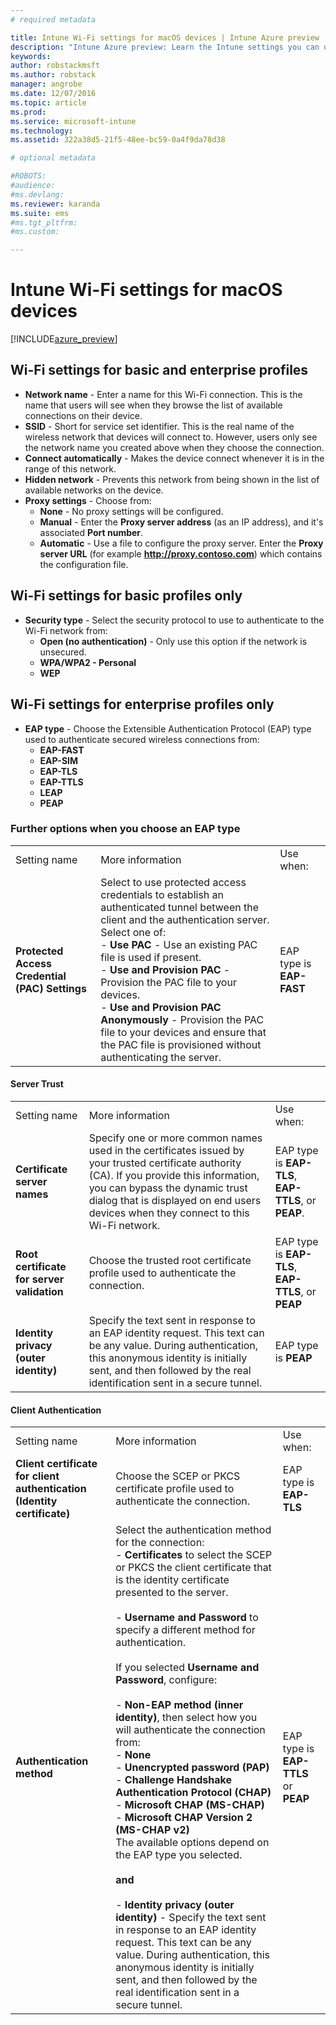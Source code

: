 ```yaml
---
# required metadata

title: Intune Wi-Fi settings for macOS devices | Intune Azure preview | Microsoft Docs
description: "Intune Azure preview: Learn the Intune settings you can use to configure Wi-Fi connections on macOS devices."
keywords:
author: robstackmsft
ms.author: robstack
manager: angrobe
ms.date: 12/07/2016
ms.topic: article
ms.prod:
ms.service: microsoft-intune
ms.technology:
ms.assetid: 322a38d5-21f5-48ee-bc59-0a4f9da78d38

# optional metadata

#ROBOTS:
#audience:
#ms.devlang:
ms.reviewer: karanda
ms.suite: ems
#ms.tgt_pltfrm:
#ms.custom:

---
```


# Intune Wi-Fi settings for macOS devices

[!INCLUDE[azure_preview](../includes/azure_preview.md)]

## Wi-Fi settings for basic and enterprise profiles

- **Network name** - Enter a name for this Wi-Fi connection. This is the name that users will see when they browse the list of available connections on their device.
- **SSID** - Short for service set identifier. This is the real name of the wireless network that devices will connect to. However, users only see the network name you created above when they choose the connection.
- **Connect automatically** - Makes the device connect whenever it is in the range of this network. 
- **Hidden network** - Prevents this network from being shown in the list of available networks on the device.
- **Proxy settings** - Choose from:
	- **None** - No proxy settings will be configured.
	- **Manual** - Enter the **Proxy server address** (as an IP address), and it's associated **Port number**.
	- **Automatic** - Use a file to configure the proxy server. Enter the **Proxy server URL** (for example **http://proxy.contoso.com**) which contains the configuration file.

## Wi-Fi settings for basic profiles only

- **Security type** - Select the security protocol to use to authenticate to the Wi-Fi network from:
	- **Open (no authentication)** - Only use this option if the network is unsecured.
	- **WPA/WPA2 - Personal**
	- **WEP**

## Wi-Fi settings for enterprise profiles only

- **EAP type** - Choose the Extensible Authentication Protocol (EAP) type used to authenticate secured wireless connections from:
	- **EAP-FAST**
	- **EAP-SIM**
	- **EAP-TLS**
	- **EAP-TTLS**
	- **LEAP**
	- **PEAP**

### Further options when you choose an EAP type

||||
|-|-|-|
|Setting name|More information|Use when:|
|**Protected Access Credential (PAC) Settings**|Select to use protected access credentials to establish an authenticated tunnel between the client and the authentication server. Select one of:<br>- **Use PAC** - Use an existing PAC file is used if present.<br>- **Use and Provision PAC** - Provision the PAC file to your devices.<br>- **Use and Provision PAC Anonymously** - Provision the PAC file to your devices and ensure that the PAC file is provisioned without authenticating the server.|EAP type is **EAP-FAST**|

#### Server Trust

||||
|-|-|-|
|Setting name|More information|Use when:|
|**Certificate server names**|Specify one or more common names used in the certificates issued by your trusted certificate authority (CA). If you provide this information, you can bypass the dynamic trust dialog that is displayed on end users devices when they connect to this Wi-Fi network.|EAP type is **EAP-TLS**, **EAP-TTLS**, or **PEAP**.|
|**Root certificate for server validation**|Choose the trusted root certificate profile used to authenticate the connection. |EAP type is **EAP-TLS**, **EAP-TTLS**, or **PEAP**|
|**Identity privacy (outer identity)**|Specify the text sent in response to an EAP identity request. This text can be any value. During authentication, this anonymous identity is initially sent, and then followed by the real identification sent in a secure tunnel.|EAP type is **PEAP**|


#### Client Authentication

||||
|-|-|-|
|Setting name|More information|Use when:|
|**Client certificate for client authentication (Identity certificate)**|Choose the SCEP or PKCS certificate profile used to authenticate the connection.|EAP type is **EAP-TLS**|
|**Authentication method**|Select the authentication method for the connection:<br>- **Certificates** to select the SCEP or PKCS the client certificate that is the identity certificate presented to the server.<br><br>- **Username and Password** to specify a different method for authentication. <br><br>If you selected **Username and Password**, configure:<br><br>-  **Non-EAP method (inner identity)**, then select how you will authenticate the connection from:<br>- **None**<br>- **Unencrypted password (PAP)**<br>- **Challenge Handshake Authentication Protocol (CHAP)**<br>- **Microsoft CHAP (MS-CHAP)**<br>- **Microsoft CHAP Version 2 (MS-CHAP v2)**<br>The available options depend on the EAP type you selected.<br><br>**and**<br><br>- **Identity privacy (outer identity)** - Specify the text sent in response to an EAP identity request. This text can be any value. During authentication, this anonymous identity is initially sent, and then followed by the real identification sent in a secure tunnel.|EAP type is **EAP-TTLS** or **PEAP**|